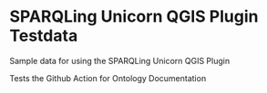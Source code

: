 # SPARQLing Unicorn QGIS Plugin Testdata

Sample data for using the SPARQLing Unicorn QGIS Plugin 

Tests the Github Action for Ontology Documentation
